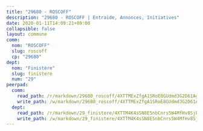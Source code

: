```yaml
---
title: "29680 - ROSCOFF"
description: "29680 - ROSCOFF | Entraide, Annonces, Initiatives"
date: 2020-01-11T14:09:21+09:00
collapsible: false
layout: commune
comm:
  nom: "ROSCOFF"
  slug: roscoff
  cp: "29680"
dept:
  nom: "Finistère"
  slug: finistere
  num: "29"
peerpad:
  comm:
    read_path: /r/markdown/29680_roscoff/4XTTMExZfgA1SRoE8GUdmd3G2D61Ag2b7ieBpVna5EnxVaKQh
    write_path: /w/markdown/29680_roscoff/4XTTMExZfgA1SRoE8GUdmd3G2D61Ag2b7ieBpVna5EnxVaKQh-K3TgUqqNYbkwM7rTfy1FgQKqdN8B4CmGBLmGEJeKNbYZjuVDK9fHa67qAfP6AUDhcbhQ9AMv4wt5SUPyBfMnCMy6c1bNxzk5T1eFoDU7NhEsxZpWrEV8gGSaTVLwZvV5omtAsWMK
  dept:
    read_path: /r/markdown/29_finistere/4XTTM4K4sSN8E5nbCnrs5W4MfHv8SjkZXZkMiZwJKZCUFreuC
    write_path: /w/markdown/29_finistere/4XTTM4K4sSN8E5nbCnrs5W4MfHv8SjkZXZkMiZwJKZCUFreuC-K3TgUmttHvLKDBu5vxQ3oPzTia91UxXiaB3vEFjsHJiDiJD9aQfr6ibvcPa75Eo3oX7ob78s9tVxCKrtPM9bLAmDziVCSFjEgZbp3rqL8Ji8Q5aZhxfTcqkGX75WxHS6TQxtiQQ6
---
```


